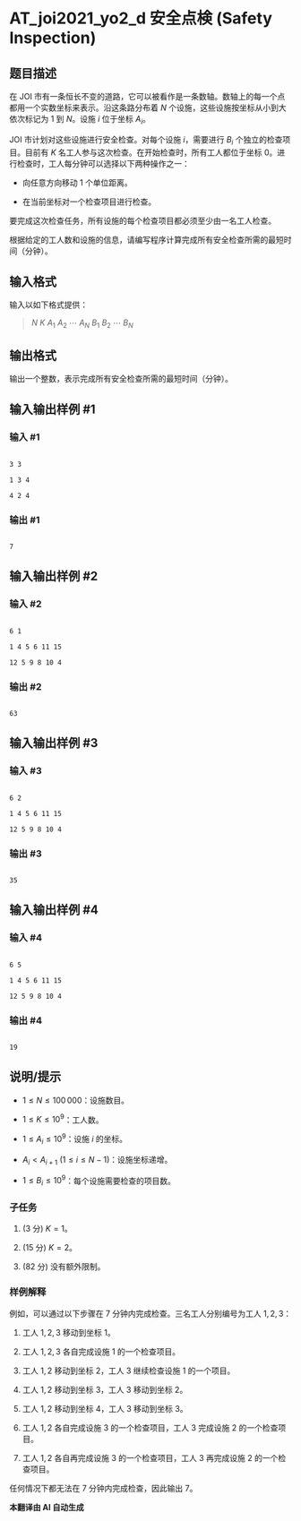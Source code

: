 # AT_joi2021_yo2_d 安全点検 (Safety Inspection)

## 题目描述

在 JOI 市有一条恒长不变的道路，它可以被看作是一条数轴。数轴上的每一个点都用一个实数坐标来表示。沿这条路分布着 $N$ 个设施，这些设施按坐标从小到大依次标记为 $1$ 到 $N$。设施 $i$ 位于坐标 $A_i$。

JOI 市计划对这些设施进行安全检查。对每个设施 $i$，需要进行 $B_i$ 个独立的检查项目。目前有 $K$ 名工人参与这次检查。在开始检查时，所有工人都位于坐标 $0$。进行检查时，工人每分钟可以选择以下两种操作之一：

- 向任意方向移动 $1$ 个单位距离。
- 在当前坐标对一个检查项目进行检查。

要完成这次检查任务，所有设施的每个检查项目都必须至少由一名工人检查。

根据给定的工人数和设施的信息，请编写程序计算完成所有安全检查所需的最短时间（分钟）。

## 输入格式

输入以如下格式提供：
> $N$ $K$ $A_1$ $A_2$ $\cdots$ $A_N$ $B_1$ $B_2$ $\cdots$ $B_N$

## 输出格式

输出一个整数，表示完成所有安全检查所需的最短时间（分钟）。

## 输入输出样例 #1

### 输入 #1

```
3 3
1 3 4
4 2 4
```

### 输出 #1

```
7
```

## 输入输出样例 #2

### 输入 #2

```
6 1
1 4 5 6 11 15
12 5 9 8 10 4
```

### 输出 #2

```
63
```

## 输入输出样例 #3

### 输入 #3

```
6 2
1 4 5 6 11 15
12 5 9 8 10 4
```

### 输出 #3

```
35
```

## 输入输出样例 #4

### 输入 #4

```
6 5
1 4 5 6 11 15
12 5 9 8 10 4
```

### 输出 #4

```
19
```

## 说明/提示

- $1 \leq N \leq 100\,000$：设施数目。
- $1 \leq K \leq 10^{9}$：工人数。
- $1 \leq A_i \leq 10^{9}$：设施 $i$ 的坐标。
- $A_i < A_{i+1}$ ($1 \leq i \leq N-1$)：设施坐标递增。
- $1 \leq B_i \leq 10^{9}$：每个设施需要检查的项目数。

### 子任务
1. ($3$ 分) $K = 1$。
2. ($15$ 分) $K = 2$。
3. ($82$ 分) 没有额外限制。

### 样例解释

例如，可以通过以下步骤在 $7$ 分钟内完成检查。三名工人分别编号为工人 $1, 2, 3$：
1. 工人 $1, 2, 3$ 移动到坐标 $1$。
2. 工人 $1, 2, 3$ 各自完成设施 $1$ 的一个检查项目。
3. 工人 $1, 2$ 移动到坐标 $2$，工人 $3$ 继续检查设施 $1$ 的一个项目。
4. 工人 $1, 2$ 移动到坐标 $3$，工人 $3$ 移动到坐标 $2$。
5. 工人 $1, 2$ 移动到坐标 $4$，工人 $3$ 移动到坐标 $3$。
6. 工人 $1, 2$ 各自完成设施 $3$ 的一个检查项目，工人 $3$ 完成设施 $2$ 的一个检查项目。
7. 工人 $1, 2$ 各自再完成设施 $3$ 的一个检查项目，工人 $3$ 再完成设施 $2$ 的一个检查项目。

任何情况下都无法在 $7$ 分钟内完成检查，因此输出 $7$。

 **本翻译由 AI 自动生成**